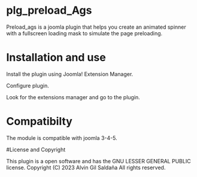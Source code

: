 # plg_preload_Ags 
 
Preload_ags is a joomla plugin that helps you create an animated spinner with a fullscreen loading mask to simulate the page preloading.

# Installation and use

Install the plugin using Joomla! Extension Manager.

Configure plugin.


Look for the extensions manager and go to the plugin.



# Compatibilty 

The module is compatible with joomla 3-4-5.

#License and Copyright

This plugin is a open software and has the GNU LESSER GENERAL PUBLIC license. Copyright (C) 2023 Alvin Gil Saldaña All rights reserved.




